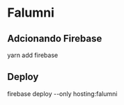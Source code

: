 # Falumni

## Adcionando Firebase
yarn add firebase

## Deploy
firebase deploy --only hosting:falumni